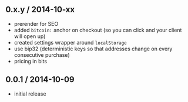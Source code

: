 0.x.y / 2014-10-xx
------------------
- prerender for SEO
- added `bitcoin:` anchor on checkout (so you can click and your client will open up)
- created settings wrapper around `localStorage`
- use bip32 (deterministic keys so that addresses change on every consecutive purchase)
- pricing in bits

0.0.1 / 2014-10-09
------------------
- initial release